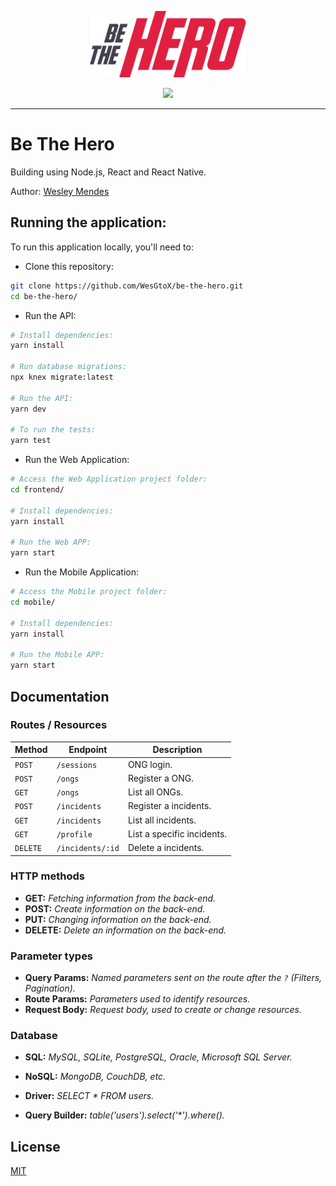 <p align="center">
  <a href="https://github.com/WesGtoX/be-the-hero">
    <img src="frontend/src/assets/logo-be-the-hero.png" alt="Be The Hero" title="Be The Hero" width="250px">
  </a>
</p>
<p align="center">
    <a href="https://app.netlify.com/sites/bethehero-wes/deploys" alt="Netlify Status">
        <img src="https://api.netlify.com/api/v1/badges/0f800fdc-5a62-4f73-ba6b-b150b929e209/deploy-status" />
    </a>
</p>

-----------------

# Be The Hero

Building using Node.js, React and React Native.

Author: [Wesley Mendes](https://github.com/WesGtoX)


## Running the application:

To run this application locally, you'll need to:

- Clone this repository:
```bash
git clone https://github.com/WesGtoX/be-the-hero.git
cd be-the-hero/
```

- Run the API:
```bash
# Install dependencies:
yarn install

# Run database migrations:
npx knex migrate:latest

# Run the API:
yarn dev

# To run the tests:
yarn test
```

- Run the Web Application:
```bash
# Access the Web Application project folder:
cd frontend/

# Install dependencies:
yarn install

# Run the Web APP:
yarn start
```

- Run the Mobile Application:
```bash
# Access the Mobile project folder:
cd mobile/

# Install dependencies:
yarn install

# Run the Mobile APP:
yarn start
```


## Documentation

### Routes / Resources

|Method  |Endpoint        |Description               |
|--------|----------------|--------------------------|
|`POST`  |`/sessions`     |ONG login.                |
|`POST`  |`/ongs`         |Register a ONG.           |
|`GET`   |`/ongs`         |List all ONGs.            |
|`POST`  |`/incidents`    |Register a incidents.     |
|`GET`   |`/incidents`    |List all incidents.       |
|`GET`   |`/profile`      |List a specific incidents.|
|`DELETE`|`/incidents/:id`|Delete a incidents.       |


### HTTP methods

- **GET:** _Fetching information from the back-end._
- **POST:** _Create information on the back-end._
- **PUT:** _Changing information on the back-end._
- **DELETE:** _Delete an information on the back-end._


### Parameter types

- **Query Params:** _Named parameters sent on the route after the `?` (Filters, Pagination)._
- **Route Params:** _Parameters used to identify resources._
- **Request Body:** _Request body, used to create or change resources._


### Database

- **SQL:** _MySQL, SQLite, PostgreSQL, Oracle, Microsoft SQL Server._
- **NoSQL:** _MongoDB, CouchDB, etc._

- **Driver:** _SELECT * FROM users._
- **Query Builder:** _table('users').select('*').where()._


## License ##

[MIT](LICENSE)
